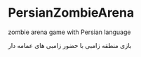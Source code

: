 # PersianZombieArena
zombie arena game with Persian language  

بازی منطقه زامبی با حضور زامبی های عمامه دار
